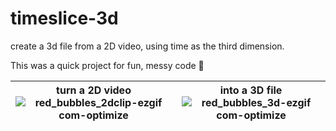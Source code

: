 # timeslice-3d
create a 3d file from a 2D video, using time as the third dimension.

This was a quick project for fun, messy code 🙈

| turn a 2D video  <br> ![red_bubbles_2dclip-ezgif com-optimize](https://github.com/hannesdelbeke/timeslice-3d/assets/3758308/09bf1c09-7350-4fc8-96b9-9fdeb84e65a8) | into a 3D file <br> ![red_bubbles_3d-ezgif com-optimize](https://github.com/hannesdelbeke/timeslice-3d/assets/3758308/88be10de-480b-4920-971b-786f83f5721f) |
| -- | -- |
